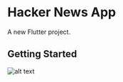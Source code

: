 # Hacker News App

A new Flutter project.

## Getting Started

![alt text](relative/images/home_screen.png)
